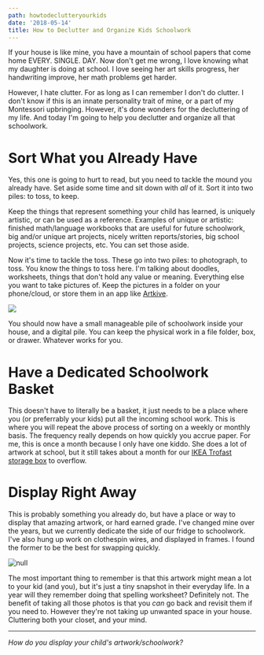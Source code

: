 ```yaml
---
path: howtodeclutteryourkids
date: '2018-05-14'
title: How to Declutter and Organize Kids Schoolwork
---
```

If your house is like mine, you have a mountain of school papers that come home EVERY. SINGLE. DAY.  Now don't get me wrong, I love knowing what my daughter is doing at school.  I love seeing her art skills progress, her handwriting improve, her math problems get harder.  

However, I hate clutter.  For as long as I can remember I don't do clutter.  I don't know if this is an innate personality trait of mine, or a part of my Montessori upbringing.  However, it's done wonders for the decluttering of my life.  And today I'm going to help you declutter and organize all that schoolwork.

# Sort What you Already Have

Yes, this one is going to hurt to read, but you need to tackle the mound you already have.  Set aside some time and sit down with _all_ of it. Sort it into two piles: to toss, to keep.  

Keep the things that represent something your child has learned, is uniquely artistic, or can be used as a reference.  Examples of unique or artistic: finished math/language workbooks that are useful for future schoolwork, big and/or unique art projects, nicely written reports/stories, big school projects, science projects, etc.   You can set those aside.  

Now it's time to tackle the toss.  These go into two piles: to photograph, to toss.  You know the things to toss here. I'm talking about doodles, worksheets, things that don't hold any value or meaning.  Everything else you want to take pictures of.  Keep the pictures in a folder on your phone/cloud, or store them in an app like [Artkive](https://www.artkiveapp.com/).  

![](/assets/img_8312.png)

You should now have a small manageable pile of schoolwork inside your house, and a digital pile.  You can keep the physical work in a file folder, box, or drawer. Whatever works for you.



# Have a Dedicated Schoolwork Basket

This doesn't have to literally be a basket, it just needs to be a place where you (or preferrably your kids) put all the incoming school work.  This is where you will repeat the above process of sorting on a weekly or monthly basis. The frequency really depends on how quickly you accrue paper. For me, this is once a month because I only have one kiddo.  She does a lot of artwork at school, but it still takes about a month for our [IKEA Trofast storage box](https://www.ikea.com/us/en/catalog/products/80089239/) to overflow.

# Display Right Away

This is probably something you already do, but have a place or way to display that amazing artwork, or hard earned grade.  I've changed mine over the years, but we currently dedicate the side of our fridge to schoolwork.  I've also hung up work on clothespin wires, and displayed in frames.  I found the former to be the best for swapping quickly.

![null](/assets/howtodeclutterschoolwork.png)

The most important thing to remember is that this artwork might mean a lot to your kid (and you), but it's just a tiny snapshot in their everyday life.  In a year will they remember doing that spelling worksheet?  Definitely not.  The benefit of taking all those photos is that you _can_ go back and revisit them if you need to.  However they're not taking up unwanted space in your house.  Cluttering both your closet, and your mind.

- - -

_How do you display your child's artwork/schoolwork?_
